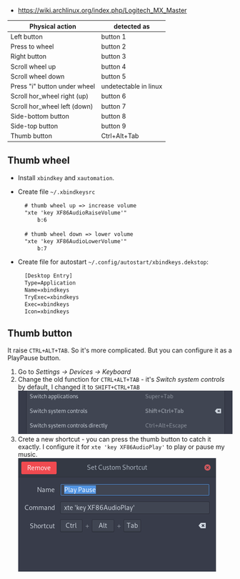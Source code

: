 - https://wiki.archlinux.org/index.php/Logitech_MX_Master

| Physical action              | detected as           |
|------------------------------|-----------------------|
| Left button                  | button 1              |
| Press to wheel               | button 2              |
| Right button                 | button 3              |
| Scroll wheel up              | button 4              |
| Scroll wheel down            | button 5              |
| Press "i" button under wheel | undetectable in linux |
| Scroll hor_wheel right (up)  | button 6              |
| Scroll hor_wheel left (down) | button 7              |
| Side-bottom button           | button 8              |
| Side-top button              | button 9              |
| Thumb button                 | Ctrl+Alt+Tab          |


## Thumb wheel

- Install `xbindkey` and `xautomation`.
- Create file `~/.xbindkeysrc`

		# thumb wheel up => increase volume
		"xte 'key XF86AudioRaiseVolume'"
			b:6

		# thumb wheel down => lower volume
		"xte 'key XF86AudioLowerVolume'"
			b:7

- Create file for autostart `~/.config/autostart/xbindkeys.dekstop`:

		[Desktop Entry]
		Type=Application
		Name=xbindkeys
		TryExec=xbindkeys
		Exec=xbindkeys
		Icon=xbindkeys

## Thumb button

It raise `CTRL+ALT+TAB`. So it's more complicated. But you can configure it as a PlayPause button.

1. Go to _Settings -> Devices -> Keyboard_
2. Change the old function for `CTRL+ALT+TAB` - it's _Switch system controls_ by default, I changed it to `SHIFT+CTRL+TAB` ![](mxmaster-old.png)
3. Crete a new shortcut - you can press the thumb button to catch it exactly. I configure it for `xte 'key XF86AudioPlay'` to play or pause my music. ![](mxmaster-new.png)
